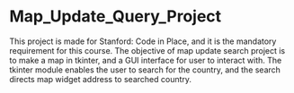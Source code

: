 # Map_Update_Query_Project
This project is made for Stanford: Code in Place, and it is the mandatory requirement for this course. The objective of map update search project is to make a map in tkinter, and a GUI interface for user to interact with. The tkinter module enables the user to search for the country, and the search directs map widget address to searched country.
